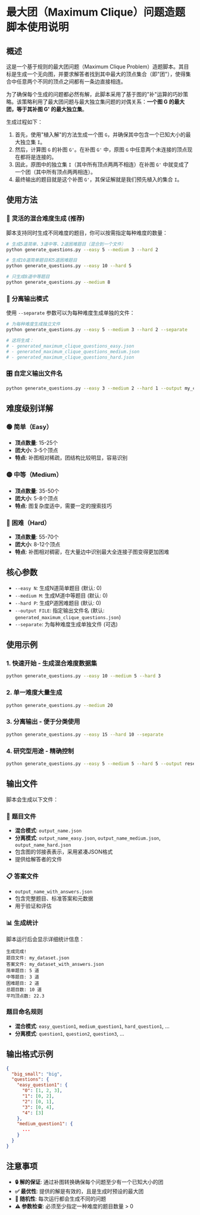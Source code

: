 # 最大团（Maximum Clique）问题造题脚本使用说明

## 概述

这是一个基于规则的最大团问题（Maximum Clique Problem）造题脚本。其目标是生成一个无向图，并要求解答者找到其中最大的顶点集合（即"团"），使得集合中任意两个不同的顶点之间都有一条边直接相连。

为了确保每个生成的问题都必然有解，此脚本采用了基于图的"补"运算的巧妙策略。该策略利用了最大团问题与最大独立集问题的对偶关系：**一个图 G 的最大团，等于其补图 G' 的最大独立集**。

生成过程如下：
1.  首先，使用"植入解"的方法生成一个图 `G`，并确保其中包含一个已知大小的最大独立集 `I`。
2.  然后，计算图 `G` 的补图 `G'`。在补图 `G'` 中，原图 `G` 中任意两个未连接的顶点现在都将是连接的。
3.  因此，原图中的独立集 `I`（其中所有顶点两两不相连）在补图 `G'` 中就变成了一个团（其中所有顶点两两相连）。
4.  最终输出的题目就是这个补图 `G'`，其保证解就是我们预先植入的集合 `I`。

## 使用方法

### 🎯 **灵活的混合难度生成** (推荐)

脚本支持同时生成不同难度的题目，你可以按需指定每种难度的数量：

```bash
# 生成5道简单、3道中等、2道困难题目（混合到一个文件）
python generate_questions.py --easy 5 --medium 3 --hard 2

# 生成10道简单题目和5道困难题目
python generate_questions.py --easy 10 --hard 5

# 只生成8道中等题目
python generate_questions.py --medium 8
```

### 📁 **分离输出模式**

使用 `--separate` 参数可以为每种难度生成单独的文件：

```bash
# 为每种难度生成独立文件
python generate_questions.py --easy 5 --medium 3 --hard 2 --separate

# 这将生成：
# - generated_maximum_clique_questions_easy.json
# - generated_maximum_clique_questions_medium.json  
# - generated_maximum_clique_questions_hard.json
```

### 🎛️ **自定义输出文件名**

```bash
python generate_questions.py --easy 3 --medium 2 --hard 1 --output my_clique_dataset.json
```

## 难度级别详解

### 🟢 **简单（Easy）**
- **顶点数量**: 15-25个
- **团大小**: 3-5个顶点
- **特点**: 补图相对稀疏，团结构比较明显，容易识别

### 🟡 **中等（Medium）**  
- **顶点数量**: 35-50个
- **团大小**: 5-8个顶点
- **特点**: 图复杂度适中，需要一定的搜索技巧

### 🔴 **困难（Hard）**
- **顶点数量**: 55-70个
- **团大小**: 8-12个顶点
- **特点**: 补图相对稠密，在大量边中识别最大全连接子图变得更加困难

## 核心参数

- `--easy N`: 生成N道简单题目 (默认: 0)
- `--medium M`: 生成M道中等题目 (默认: 0)
- `--hard P`: 生成P道困难题目 (默认: 0)
- `--output FILE`: 指定输出文件名 (默认: `generated_maximum_clique_questions.json`)
- `--separate`: 为每种难度生成单独文件 (可选)

## 使用示例

### 1. 快速开始 - 生成混合难度数据集
```bash
python generate_questions.py --easy 10 --medium 5 --hard 3
```

### 2. 单一难度大量生成
```bash
python generate_questions.py --medium 20
```

### 3. 分离输出 - 便于分类使用
```bash
python generate_questions.py --easy 15 --hard 10 --separate
```

### 4. 研究型用途 - 精确控制
```bash
python generate_questions.py --easy 5 --medium 5 --hard 5 --output research_clique_set.json
```

## 输出文件

脚本会生成以下文件：

### 📄 **题目文件** 
- **混合模式**: `output_name.json`
- **分离模式**: `output_name_easy.json`, `output_name_medium.json`, `output_name_hard.json`
- 包含图的邻接表表示，采用紧凑JSON格式
- 提供给解答者的文件

### 📋 **答案文件**
- `output_name_with_answers.json`
- 包含完整题目、标准答案和元数据
- 用于验证和评估

### 📊 **生成统计**

脚本运行后会显示详细统计信息：
```
生成完成!
题目文件: my_dataset.json
答案文件: my_dataset_with_answers.json
简单题目: 5 道
中等题目: 3 道
困难题目: 2 道
总题目数: 10 道
平均顶点数: 22.3
```

### 题目命名规则

- **混合模式**: `easy_question1`, `medium_question1`, `hard_question1`, ...
- **分离模式**: `question1`, `question2`, `question3`, ...

## 输出格式示例

```json
{
  "big_small": "big",
  "questions": {
    "easy_question1": {
      "0": [1, 2, 3],
      "1": [0, 2],
      "2": [0, 1],
      "3": [0, 4],
      "4": [3]
    },
    "medium_question1": {
      ...
    }
  }
}
```

## 注意事项

- **🔒 解的保证**: 通过补图转换确保每个问题至少有一个已知大小的团
- **✅ 最优性**: 提供的解是有效的，且是生成时预设的最大团
- **🎲 随机性**: 每次运行都会生成不同的问题
- **⚠️ 参数检查**: 必须至少指定一种难度的题目数量 > 0 